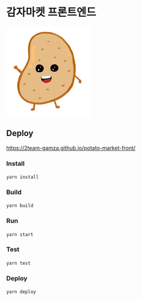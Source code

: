 # 감자마켓 프론트엔드

<img src="/public/favicon.png" width="45%" height="30%" title="감자마켓" alt="감자마켓"></img><br/>

## Deploy

https://2team-gamza.github.io/potato-market-front/

### Install

`yarn install`

### Build

`yarn build`

### Run

`yarn start`

### Test

`yarn test`

### Deploy

`yarn deploy`

